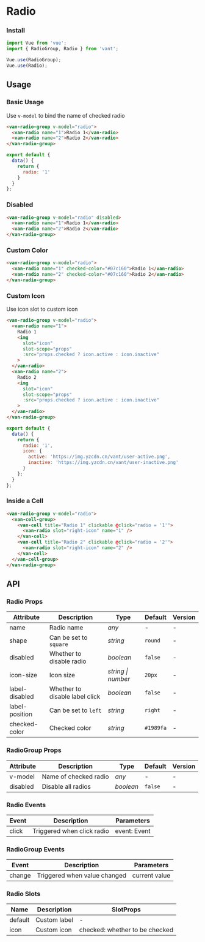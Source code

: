 # Radio

### Install

``` javascript
import Vue from 'vue';
import { RadioGroup, Radio } from 'vant';

Vue.use(RadioGroup);
Vue.use(Radio);
```

## Usage

### Basic Usage

Use `v-model` to bind the name of checked radio

```html
<van-radio-group v-model="radio">
  <van-radio name="1">Radio 1</van-radio>
  <van-radio name="2">Radio 2</van-radio>
</van-radio-group>
```

```javascript
export default {
  data() {
    return {
      radio: '1'
    }
  }
};
```

### Disabled

```html
<van-radio-group v-model="radio" disabled>
  <van-radio name="1">Radio 1</van-radio>
  <van-radio name="2">Radio 2</van-radio>
</van-radio-group>
```

### Custom Color

```html
<van-radio-group v-model="radio">
  <van-radio name="1" checked-color="#07c160">Radio 1</van-radio>
  <van-radio name="2" checked-color="#07c160">Radio 2</van-radio>
</van-radio-group>
```

### Custom Icon

Use icon slot to custom icon

```html
<van-radio-group v-model="radio">
  <van-radio name="1">
    Radio 1
    <img
      slot="icon"
      slot-scope="props"
      :src="props.checked ? icon.active : icon.inactive"
    >
  </van-radio>
  <van-radio name="2">
    Radio 2
    <img
      slot="icon"
      slot-scope="props"
      :src="props.checked ? icon.active : icon.inactive"
    >
  </van-radio>
</van-radio-group>
```

```js
export default {
  data() {
    return {
      radio: '1',
      icon: {
        active: 'https://img.yzcdn.cn/vant/user-active.png',
        inactive: 'https://img.yzcdn.cn/vant/user-inactive.png'
      }
    };
  }
};
```

### Inside a Cell

```html
<van-radio-group v-model="radio">
  <van-cell-group>
    <van-cell title="Radio 1" clickable @click="radio = '1'">
      <van-radio slot="right-icon" name="1" />
    </van-cell>
    <van-cell title="Radio 2" clickable @click="radio = '2'">
      <van-radio slot="right-icon" name="2" />
    </van-cell>
  </van-cell-group>
</van-radio-group>
```

## API

### Radio Props

| Attribute | Description | Type | Default | Version |
|------|------|------|------|------|
| name | Radio name | *any* | - | - |
| shape | Can be set to `square` | *string* | `round` | - |
| disabled | Whether to disable radio | *boolean* | `false` | - |
| icon-size | Icon size | *string \| number* | `20px` | - |
| label-disabled | Whether to disable label click | *boolean* | `false` | - |
| label-position | Can be set to `left` | *string* | `right` | - |
| checked-color | Checked color | *string* | `#1989fa` | - | - |

### RadioGroup Props

| Attribute | Description | Type | Default | Version |
|------|------|------|------|------|
| v-model | Name of checked radio | *any* | - | - |
| disabled | Disable all radios | *boolean* | `false` | - |

### Radio Events

| Event | Description | Parameters |
|------|------|------|
| click | Triggered when click radio | event: Event |

### RadioGroup Events

| Event | Description | Parameters |
|------|------|------|
| change | Triggered when value changed | current value |

### Radio Slots

| Name | Description | SlotProps |
|------|------|------|
| default | Custom label | - |
| icon | Custom icon | checked: whether to be checked |
